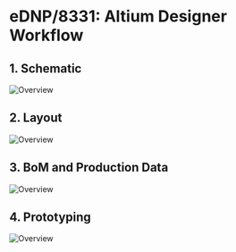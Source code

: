 # eDNP/8331: Altium Designer Workflow 

## 1. Schematic

![Overview](https://ssv-comm.de/forum/bilder/8331_AWF_1.png)

## 2. Layout

![Overview](https://ssv-comm.de/forum/bilder/8331_AWF_2.jpg)

## 3. BoM and Production Data

![Overview](https://ssv-comm.de/forum/bilder/8331_AWF_3.jpg)

## 4. Prototyping

![Overview](https://ssv-comm.de/forum/bilder/8331_AWF_4.jpg)
